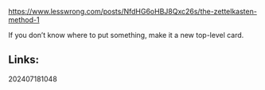 https://www.lesswrong.com/posts/NfdHG6oHBJ8Qxc26s/the-zettelkasten-method-1



If you don’t know where to put something, make it a new top-level card.

## Links: 



202407181048
